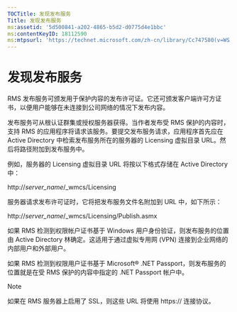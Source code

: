 ```yaml
---
TOCTitle: 发现发布服务
Title: 发现发布服务
ms:assetid: '5d500841-a202-4865-b5d2-d0775d4e1bbc'
ms:contentKeyID: 18112590
ms:mtpsurl: 'https://technet.microsoft.com/zh-cn/library/Cc747580(v=WS.10)'
---
```


发现发布服务
============

RMS 发布服务可颁发用于保护内容的发布许可证。它还可颁发客户端许可方证书，以便用户能够在未连接到公司网络的情况下发布内容。

发布服务可从根认证群集或授权服务器获得。当作者发布受 RMS 保护的内容时，支持 RMS 的应用程序将请求该服务。要提交发布服务请求，应用程序首先应在 Active Directory 中检索发布服务所在的服务器的 Licensing 虚拟目录 URL。然后将路径附加到发布服务中。

例如，服务器的 Licensing 虚拟目录 URL 将按以下格式存储在 Active Directory 中：

http://*server\_name*/\_wmcs/Licensing

服务器请求发布许可证时，它将把发布服务文件名附加到 URL 中，如下所示：

http://*server\_name*/\_wmcs/Licensing/Publish.asmx

如果 RMS 检测到权限帐户证书基于 Windows 用户身份验证，则发布服务的位置由 Active Directory 林确定。这适用于通过虚拟专用网 (VPN) 连接到企业网络的内部用户和外部用户。

如果 RMS 检测到权限用户证书基于 Microsoft® .NET Passport，则发布服务的位置就是在受 RMS 保护的内容中指定的 .NET Passport 帐户中。

> [!NOTE]  
> 如果在 RMS 服务器上启用了 SSL，则这些 URL 将使用 https:// 连接协议。  
